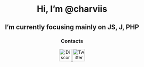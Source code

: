 <h1 align="center"> Hi, I’m @charviis</h1>
<h2 align="center"> I’m currently focusing mainly on JS, J, PHP </h2>


<h3 align="center">Contacts</h3>

<p align="center">
  <a href="https://discordapp.com/users/829337574849904721">
    <img alt="Discord" width="40px" src="https://cdn3.iconfinder.com/data/icons/social-network-flat-3/100/Discord-256.png" />
  </a>
  <a href="https://twitter.com/charviis">
    <img alt="Twitter" width="40px" src="https://cdn2.iconfinder.com/data/icons/metro-uinvert-dock/256/Twitter_NEW.png" />
  </a>
</p>

<!---
charviis/charviis is a ✨ special ✨ repository because its `README.md` (this file) appears on your GitHub profile.
You can click the Preview link to take a look at your changes.
--->
